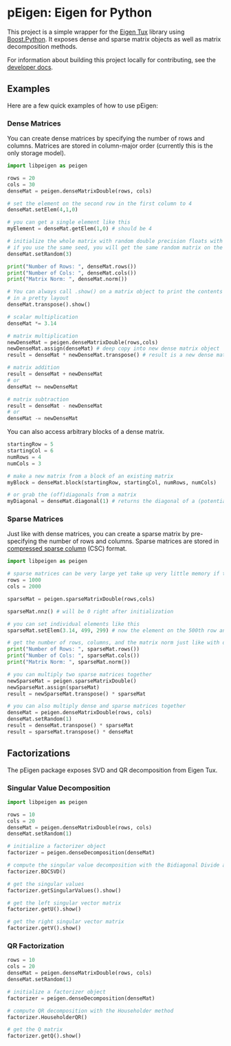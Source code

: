 # pEigen: Eigen for Python

This project is a simple wrapper for the [Eigen Tux](https://eigen.tuxfamily.org/) library using 
[Boost.Python](https://github.com/boostorg/python). It exposes dense and sparse matrix objects as
well as matrix decomposition methods. 


For information about building this project locally for contributing, see the [developer docs](/DEV.md).

## Examples

Here are a few quick examples of how to use pEigen:

### Dense Matrices

You can create dense matrices by specifying the number of rows and columns. Matrices are stored in column-major order (currently this is the only storage model).

```python
import libpeigen as peigen

rows = 20
cols = 30
denseMat = peigen.denseMatrixDouble(rows, cols)

# set the element on the second row in the first column to 4
denseMat.setElem(4,1,0)

# you can get a single element like this
myElement = denseMat.getElem(1,0) # should be 4

# initialize the whole matrix with random double precision floats with a seed value
# if you use the same seed, you will get the same random matrix on the same machine
denseMat.setRandom(3)

print("Number of Rows: ", denseMat.rows())
print("Number of Cols: ", denseMat.cols())
print("Matrix Norm: ", denseMat.norm())

# You can always call .show() on a matrix object to print the contents
# in a pretty layout
denseMat.transpose().show()

# scalar multiplication
denseMat *= 3.14

# matrix multiplication
newDenseMat = peigen.denseMatrixDouble(rows,cols)
newDenseMat.assign(denseMat) # deep copy into new dense matrix object
result = denseMat * newDenseMat.transpose() # result is a new dense matrix object

# matrix addition
result = denseMat + newDenseMat
# or
denseMat += newDenseMat

# matrix subtraction
result = denseMat - newDenseMat
# or
denseMat -= newDenseMat
```

You can also access arbitrary blocks of a dense matrix.

```python
startingRow = 5
startingCol = 6
numRows = 4
numCols = 3

# make a new matrix from a block of an existing matrix
myBlock = denseMat.block(startingRow, startingCol, numRows, numCols)

# or grab the (off)diagonals from a matrix
myDiagonal = denseMat.diagonal(1) # returns the diagonal of a (potentially rectangular) offset by 1 in this case
```

### Sparse Matrices

Just like with dense matrices, you can create a sparse matrix by pre-specifying the number of rows and columns. Sparse matrices are stored
in [compressed sparse column](https://docs.nvidia.com/nvpl/_static/sparse/storage_format/sparse_matrix.html#compressed-sparse-column-csc) (CSC) format. 

```python
import libpeigen as peigen

# sparse matrices can be very large yet take up very little memory if the number of non-zero elements is small
rows = 1000
cols = 2000

sparseMat = peigen.sparseMatrixDouble(rows,cols)

sparseMat.nnz() # will be 0 right after initialization

# you can set individual elements like this
sparseMat.setElem(3.14, 499, 299) # now the element on the 500th row and 300th column is 3.14

# get the number of rows, columns, and the matrix norm just like with dense matrices
print("Number of Rows: ", sparseMat.rows())
print("Number of Cols: ", sparseMat.cols())
print("Matrix Norm: ", sparseMat.norm())

# you can multiply two sparse matrices together
newSparseMat = peigen.sparseMatrixDouble()
newSparseMat.assign(sparseMat)
result = newSparseMat.transpose() * sparseMat

# you can also multiply dense and sparse matrices together
denseMat = peigen.denseMatrixDouble(rows, cols)
denseMat.setRandom(1)
result = denseMat.transpose() * sparseMat
result = sparseMat.transpose() * denseMat
```

## Factorizations

The pEigen package exposes SVD and QR decomposition from Eigen Tux.

### Singular Value Decomposition

```python
import libpeigen as peigen

rows = 10
cols = 20
denseMat = peigen.denseMatrixDouble(rows, cols)
denseMat.setRandom(1)

# initialize a factorizer object 
factorizer = peigen.denseDecomposition(denseMat)

# compute the singular value decomposition with the Bidiagonal Divide and Conquer method
factorizer.BDCSVD()

# get the singular values
factorizer.getSingularValues().show()

# get the left singular vector matrix
factorizer.getU().show()

# get the right singular vector matrix
factorizer.getV().show()
```

### QR Factorization

```python
rows = 10
cols = 20
denseMat = peigen.denseMatrixDouble(rows, cols)
denseMat.setRandom(1)

# initialize a factorizer object 
factorizer = peigen.denseDecomposition(denseMat)

# compute QR decomposition with the Householder method
factorizer.HouseholderQR()

# get the Q matrix
factorizer.getQ().show()
```